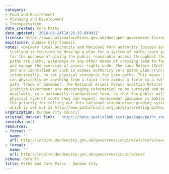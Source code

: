 ```yaml
---
category:
- Food and Environment
- Planning and Development
- Transportation
date_created: Core Paths
date_updated: '2016-05-24T14:25:37.049911'
license: https://www.nationalarchives.gov.uk/doc/open-government-licence/version/3/
maintainer: Dundee City Council
notes: <p>Every local authority and National Park authority (access authorities) in
  Scotland is required to draw up a plan for a system of paths (core paths) sufficient
  for the purpose of giving the public reasonable access throughout their area. \r\n\r\nCore
  paths are paths, waterways or any other means of crossing land to facilitate, promote
  and manage the exercise of access rights under the Land Reform (Scotland) Act 2003,
  and are identified as such in access authority core paths plan.\r\n\r\nThere are,
  intentionally, no set physical standards for core paths. This means that core paths
  can physically be anything from a faint line across a field to a fully constructed
  path, track or pavement. The National Access Forum, Scottish Natural Heritage and
  Scottish Government are encouraging information to be surveyed and made publicly
  available, in a nationally-standardised form, so that the public will know what
  physical type of route they can expect. Government guidance is making core paths
  the priority for rolling out this national standardised grading system information,
  which is set out at http://www.pathsforall.org.uk/pfa/creating-paths/path-grading-system.html                                                                                                                                                                                                                                                                                                                                                                                                                                                                                                                                                                                                                                                                                                                                                                                                                                                                                                                                                                                                                                                                                                                                                                                                                                                                                                                                                                                                                 </p>
organization: Dundee City Council
original_dataset_link: ' https://data.spatialhub.scot/package/paths_and_core_paths-dc'
records: null
resources:
- format: ''
  name: ''
  url: http://inspire.dundeecity.gov.uk/geoserver/inspire/wfs?service=wfs&version=2.0.0&request=getCapabilities%0Ahttp://inspire.dundeecity.gov.uk/geoserver/inspire/wfs?service=wfs&version=2.0.0&request=getCapabilities
- format: ''
  name: ''
  url: http://inspire.dundeecity.gov.uk/geoserver/inspire/ows?
schema: default
title: Paths And Core Paths - Dundee City
---
```

